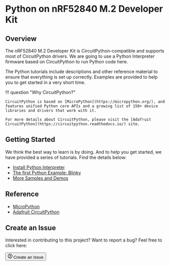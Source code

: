 # Python on nRF52840 M.2 Developer Kit

## Overview

The nRF52840 M.2 Developer Kit is CircuitPython-compatible and supports most of CircuitPython drivers.
We are going to use a Python Interpreter firmware based on CircuitPython to run Python code here.

The Python tutorials include descriptions and other reference material to ensure that everything is set up correctly. Examples are provided to help you to get started in a very short time.

!!! question "Why CircuitPython?"

	CircuitPython is based on [MicroPython](https://micropython.org/), and features unified Python core APIs and a growing list of 150+ device libraries and drivers that work with it.
	
	For more details about CircuitPython, please visit the [Adafruit CircuitPython](https://circuitpython.readthedocs.io/) site.

## Getting Started

We think the best way to learn is by doing. And to help you get started, we have provided a series of tutorials. Find the details below:

* [Install Python Interpreter](install.md)
* [The first Python Example: Blinky](examples/blinky.md)
* [More Samples and Demos](examples/index.md)

## Reference

* [MicroPython](http://micropython.org/)
* [Adafruit CircuitPython](https://circuitpython.readthedocs.io/)

## Create an Issue

Interested in contributing to this project? Want to report a bug? Feel free to click here:

<a href="https://github.com/makerdiary/nrf52840-m2-devkit/issues/new?title=Python:%20%3Ctitle%3E"><button class="md-issue-button md-issue-button--primary"><svg xmlns="http://www.w3.org/2000/svg" viewBox="0 0 14 16" width="14" height="16"><path fill-rule="evenodd" d="M7 2.3c3.14 0 5.7 2.56 5.7 5.7s-2.56 5.7-5.7 5.7A5.71 5.71 0 011.3 8c0-3.14 2.56-5.7 5.7-5.7zM7 1C3.14 1 0 4.14 0 8s3.14 7 7 7 7-3.14 7-7-3.14-7-7-7zm1 3H6v5h2V4zm0 6H6v2h2v-2z"></path></svg> Create an Issue</button></a>
